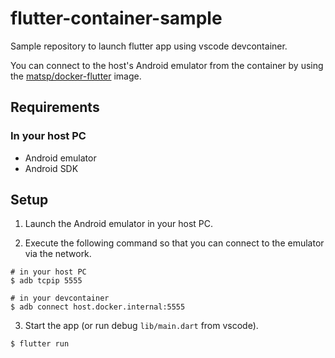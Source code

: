 # flutter-container-sample

Sample repository to launch flutter app using vscode devcontainer.

You can connect to the host's Android emulator from the container by using the [matsp/docker-flutter](https://github.com/matsp/docker-flutter) image.

## Requirements

### In your host PC

- Android emulator
- Android SDK

## Setup

1. Launch the Android emulator in your host PC.

2. Execute the following command so that you can connect to the emulator via the network.

``` shell
# in your host PC
$ adb tcpip 5555
```

``` shell
# in your devcontainer
$ adb connect host.docker.internal:5555
```

3. Start the app (or run debug `lib/main.dart` from vscode).

``` shell
$ flutter run
```
